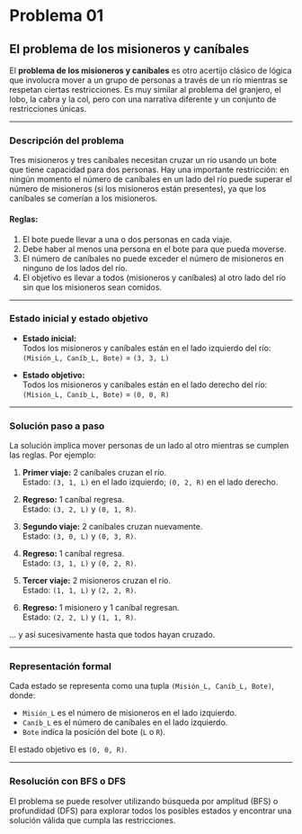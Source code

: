 # Problema 01

## El problema de los misioneros y caníbales

El **problema de los misioneros y caníbales** es otro acertijo clásico de lógica que involucra mover a un grupo de personas a través de un río mientras se respetan ciertas restricciones. Es muy similar al problema del granjero, el lobo, la cabra y la col, pero con una narrativa diferente y un conjunto de restricciones únicas.

---

### **Descripción del problema**

Tres misioneros y tres caníbales necesitan cruzar un río usando un bote que tiene capacidad para dos personas. Hay una importante restricción: en ningún momento el número de caníbales en un lado del río puede superar el número de misioneros (si los misioneros están presentes), ya que los caníbales se comerían a los misioneros.

#### **Reglas:**

1. El bote puede llevar a una o dos personas en cada viaje.
2. Debe haber al menos una persona en el bote para que pueda moverse.
3. El número de caníbales no puede exceder el número de misioneros en ninguno de los lados del río.
4. El objetivo es llevar a todos (misioneros y caníbales) al otro lado del río sin que los misioneros sean comidos.

---

### **Estado inicial y estado objetivo**

- **Estado inicial:**  
  Todos los misioneros y caníbales están en el lado izquierdo del río:  
  `(Misión_L, Caníb_L, Bote)` = `(3, 3, L)`

- **Estado objetivo:**  
  Todos los misioneros y caníbales están en el lado derecho del río:  
  `(Misión_L, Caníb_L, Bote)` = `(0, 0, R)`

---

### **Solución paso a paso**

La solución implica mover personas de un lado al otro mientras se cumplen las reglas. Por ejemplo:

1. **Primer viaje:** 2 caníbales cruzan el río.  
   Estado: `(3, 1, L)` en el lado izquierdo; `(0, 2, R)` en el lado derecho.

2. **Regreso:** 1 caníbal regresa.  
   Estado: `(3, 2, L)` y `(0, 1, R)`.

3. **Segundo viaje:** 2 caníbales cruzan nuevamente.  
   Estado: `(3, 0, L)` y `(0, 3, R)`.

4. **Regreso:** 1 caníbal regresa.  
   Estado: `(3, 1, L)` y `(0, 2, R)`.

5. **Tercer viaje:** 2 misioneros cruzan el río.  
   Estado: `(1, 1, L)` y `(2, 2, R)`.

6. **Regreso:** 1 misionero y 1 caníbal regresan.  
   Estado: `(2, 2, L)` y `(1, 1, R)`.

... y así sucesivamente hasta que todos hayan cruzado.

---

### **Representación formal**

Cada estado se representa como una tupla `(Misión_L, Caníb_L, Bote)`, donde:

- `Misión_L` es el número de misioneros en el lado izquierdo.
- `Caníb_L` es el número de caníbales en el lado izquierdo.
- `Bote` indica la posición del bote (`L` o `R`).

El estado objetivo es `(0, 0, R)`.

---

### **Resolución con BFS o DFS**

El problema se puede resolver utilizando búsqueda por amplitud (BFS) o profundidad (DFS) para explorar todos los posibles estados y encontrar una solución válida que cumpla las restricciones.
